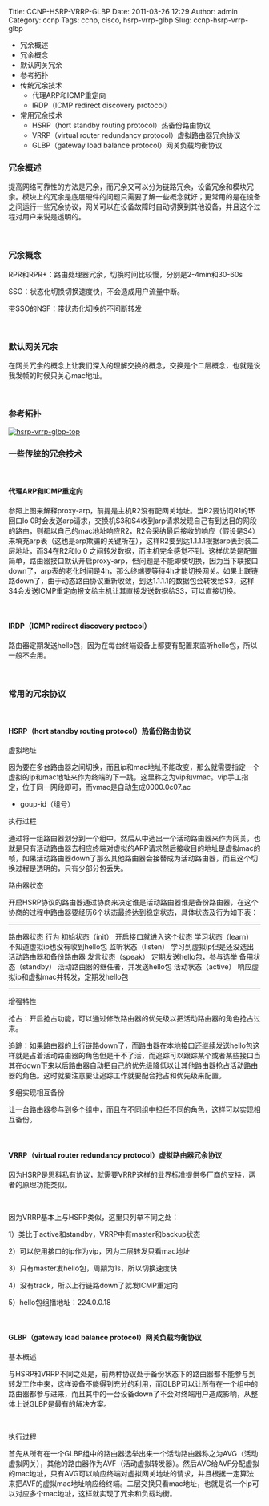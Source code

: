 Title: CCNP-HSRP-VRRP-GLBP
Date: 2011-03-26 12:29
Author: admin
Category: ccnp
Tags: ccnp, cisco, hsrp-vrrp-glbp
Slug: ccnp-hsrp-vrrp-glbp

-   冗余概述
-   冗余概念
-   默认网关冗余
-   参考拓扑
-   传统冗余技术
    -   代理ARP和ICMP重定向
    -   IRDP（ICMP redirect discovery protocol）
-   常用冗余技术
    -   HSRP（hort standby routing protocol）热备份路由协议
    -   VRRP（virtual router redundancy protocol）虚拟路由器冗余协议
    -   GLBP（gateway load balance protocol）网关负载均衡协议

### 冗余概述

提高网络可靠性的方法是冗余，而冗余又可以分为链路冗余，设备冗余和模块冗余。模块上的冗余是底层硬件的问题只需要了解一些概念就好；更常用的是在设备之间运行一些冗余协议，网关可以在设备故障时自动切换到其他设备，并且这个过程对用户来说是透明的。

 

### 冗余概念

RPR和RPR+：路由处理器冗余，切换时间比较慢，分别是2-4min和30-60s

SSO：状态化切换切换速度快，不会造成用户流量中断。

带SSO的NSF：带状态化切换的不间断转发

 

### 默认网关冗余

在网关冗余的概念上让我们深入的理解交换的概念，交换是个二层概念，也就是说我发帧的时候只关心mac地址。

 

### 参考拓扑

[![hsrp-vrrp-glbp-top](/wp-content/uploads/2011/03/hsrp-vrrp-glbp-top.jpg "hsrp-vrrp-glbp-top")](/wp-content/uploads/2011/03/hsrp-vrrp-glbp-top.jpg)

### 一些传统的冗余技术

 

#### 代理ARP和ICMP重定向

参照上图来解释proxy-arp，前提是主机R2没有配网关地址。当R2要访问R1的环回口lo
0时会发送arp请求，交换机S3和S4收到arp请求发现自己有到达目的网段的路由，则都以自己的mac地址响应R2，R2会采纳最后接收的响应（假设是S4）来填充arp表（这也是arp欺骗的关键所在），这样R2要到达1.1.1.1根据arp表封装二层地址，而S4在R2和lo
0
之间转发数据，而主机完全感觉不到。这样优势是配置简单，路由器接口默认开启proxy-arp，但问题是不能即使切换，因为当下联接口down了，arp表的老化时间是4h，那么终端要等待4h才能切换网关。如果上联链路down了，由于动态路由协议重新收敛，到达1.1.1.1的数据包会转发给S3，这样S4会发送ICMP重定向报文给主机让其直接发送数据给S3，可以直接切换。

 

#### IRDP（ICMP redirect discovery protocol）

路由器定期发送hello包，因为在每台终端设备上都要有配置来监听hello包，所以一般不会用。

 

### 常用的冗余协议

 

#### HSRP（hort standby routing protocol）热备份路由协议

虚拟地址

因为要在多台路由器之间切换，而且ip和mac地址不能改变，那么就需要指定一个虚拟的ip和mac地址来作为终端的下一跳，这里称之为vip和vmac。vip手工指定，位于同一网段即可，而vmac是自动生成0000.0c07.ac
+ goup-id（组号）

执行过程

通过将一组路由器划分到一个组中，然后从中选出一个活动路由器来作为网关，也就是只有活动路由器去相应终端对虚拟的ARP请求然后接收目的地址是虚拟mac的帧，如果活动路由器down了那么其他路由器会接替成为活动路由器，而且这个切换过程是透明的，只有少部分包丢失。

路由器状态

开启HSRP协议的路由器通过协商来决定谁是活动路由器谁是备份路由器，在这个协商的过程中路由器要经历6个状态最终达到稳定状态，具体状态及行为如下表：

  --------------------- ------------------------------------------------
  路由器状态            行为
  初始状态（init）      开启接口就进入这个状态
  学习状态（learn）     不知道虚拟ip也没有收到hello包
  监听状态（listen）    学习到虚拟ip但是还没选出活动路由器和备份路由器
  发言状态（speak）     定期发送hello包，参与选举
  备用状态（standby）   活动路由器的继任者，并发送hello包
  活动状态（active）    响应虚拟ip和虚拟mac并转发，定期发hello包
  --------------------- ------------------------------------------------

增强特性

抢占：开启抢占功能，可以通过修改路由器的优先级以把活动路由器的角色抢占过来。

追踪：如果路由器的上行链路down了，而路由器在本地接口还继续发送hello包这样就是占着活动路由器的角色但是干不了活，而追踪可以跟踪某个或者某些接口当其在down下来以后路由器自动把自己的优先级降低以让其他路由器抢占活动路由器的角色。这时就要注意要让追踪工作就要配合抢占和优先级来配置。

多组实现相互备份

让一台路由器参与到多个组中，而且在不同组中担任不同的角色，这样可以实现相互备份。

 

#### VRRP（virtual router redundancy protocol）虚拟路由器冗余协议

因为HSRP是思科私有协议，就需要VRRP这样的业界标准提供多厂商的支持，两者的原理功能类似。

 

因为VRRP基本上与HSRP类似，这里只列举不同之处：

1）类比于active和standby，VRRP中有master和backup状态

2）可以使用接口的ip作为vip，因为二层转发只看mac地址

3）只有master发hello包，周期为1s，所以切换速度快

4）没有track，所以上行链路down了就发ICMP重定向

5）hello包组播地址：224.0.0.18

 

#### GLBP（gateway load balance protocol）网关负载均衡协议

基本概述

与HSRP和VRRP不同之处是，前两种协议处于备份状态下的路由器都不能参与到转发工作中来，这样设备不能得到充分的利用，而GLBP可以让所有在一个组中的路由器都参与进来，而且其中的一台设备down了不会对终端用户造成影响，从整体上说GLBP是最有的解决方案。

 

执行过程

首先从所有在一个GLBP组中的路由器选举出来一个活动路由器称之为AVG（活动虚拟网关），其他的路由器作为AVF（活动虚拟转发器）。然后AVG给AVF分配虚拟的mac地址，只有AVG可以响应终端对虚拟网关地址的请求，并且根据一定算法来把AVF的虚拟mac地址响应给终端。二层交换只看mac地址，也就是说一个ip可以对应多个mac地址，这样就实现了冗余和负载均衡。

 
